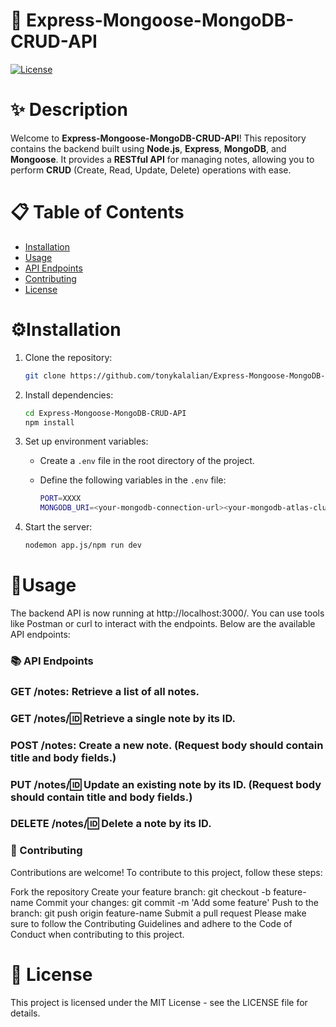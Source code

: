 # 🚀 Express-Mongoose-MongoDB-CRUD-API

[![License](https://img.shields.io/badge/license-MIT-blue.svg)](https://opensource.org/licenses/MIT)

# ✨ Description

Welcome to **Express-Mongoose-MongoDB-CRUD-API**! This repository contains the backend built using **Node.js**, **Express**, **MongoDB**, and **Mongoose**. It provides a **RESTful API** for managing notes, allowing you to perform **CRUD** (Create, Read, Update, Delete) operations with ease.

# 📋 Table of Contents

- [Installation](#installation)
- [Usage](#usage)
- [API Endpoints](#api-endpoints)
- [Contributing](#contributing)
- [License](#license)

# ⚙️Installation

1. Clone the repository:

    ```bash
    git clone https://github.com/tonykalalian/Express-Mongoose-MongoDB-CRUD-API.git
    ```

2. Install dependencies:

    ```bash
    cd Express-Mongoose-MongoDB-CRUD-API
    npm install
    ```

3. Set up environment variables:

    - Create a `.env` file in the root directory of the project.
    - Define the following variables in the `.env` file:

        ```bash
        PORT=XXXX
        MONGODB_URI=<your-mongodb-connection-url><your-mongodb-atlas-cluster>
       
        ```

4. Start the server:

    ```bash
    nodemon app.js/npm run dev
    ```
# 📝Usage
The backend API is now running at http://localhost:3000/. You can use tools like Postman or curl to interact with the endpoints. Below are the available API endpoints:
### 📚 API Endpoints
### GET /notes: Retrieve a list of all notes.
### GET /notes/:id: Retrieve a single note by its ID.
### POST /notes: Create a new note. (Request body should contain title and body fields.)
### PUT /notes/:id: Update an existing note by its ID. (Request body should contain title and body fields.)
### DELETE /notes/:id: Delete a note by its ID.
### 🤝 Contributing
Contributions are welcome! To contribute to this project, follow these steps:

Fork the repository
Create your feature branch: git checkout -b feature-name
Commit your changes: git commit -m 'Add some feature'
Push to the branch: git push origin feature-name
Submit a pull request
Please make sure to follow the Contributing Guidelines and adhere to the Code of Conduct when contributing to this project.

# 📄 License
This project is licensed under the MIT License - see the LICENSE file for details.
